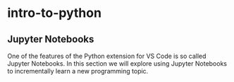# intro-to-python

## Jupyter Notebooks
One of the features of the Python extension for VS Code is so called Jupyter Notebooks. In this section we will explore using Jupyter Notebooks to incrementally learn a new programming topic.
